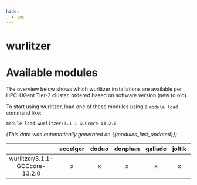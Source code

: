 ```yaml
---
hide:
  - toc
---
```


wurlitzer
=========

# Available modules


The overview below shows which wurlitzer installations are available per HPC-UGent Tier-2 cluster, ordered based on software version (new to old).

To start using wurlitzer, load one of these modules using a `module load` command like:

```shell
module load wurlitzer/3.1.1-GCCcore-13.2.0
```

*(This data was automatically generated on {{modules_last_updated}})*

| |accelgor|doduo|donphan|gallade|joltik|litleo|shinx|
| :---: | :---: | :---: | :---: | :---: | :---: | :---: | :---: |
|wurlitzer/3.1.1-GCCcore-13.2.0|x|x|x|x|x|x|x|
